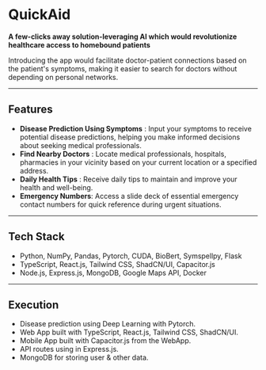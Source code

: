 # QuickAid

**A few-clicks away solution-leveraging AI which would revolutionize healthcare access to homebound patients**<br>

Introducing the app would facilitate doctor-patient connections based on the patient's symptoms, making it easier to search for doctors without depending on personal networks.

---

## Features

- **Disease Prediction Using Symptoms** : Input your symptoms to receive potential disease predictions, helping you make informed decisions about seeking medical professionals.
- **Find Nearby Doctors** : Locate medical professionals, hospitals, pharmacies in your vicinity based on your current location or a specified address.
- **Daily Health Tips** : Receive daily tips to maintain and improve your health and well-being.
- **Emergency Numbers**: Access a slide deck of essential emergency contact numbers for quick reference during urgent situations.

---

## Tech Stack

- Python, NumPy, Pandas, Pytorch, CUDA, BioBert, Symspellpy, Flask
- TypeScript, React.js, Tailwind CSS, ShadCN/UI, Capacitor.js
- Node.js, Express.js, MongoDB, Google Maps API, Docker

---

## Execution

- Disease prediction using Deep Learning with Pytorch.
- Web App built with TypeScript, React.js, Tailwind CSS, ShadCN/UI.
- Mobile App built with Capacitor.js from the WebApp.
- API routes using in Express.js.
- MongoDB for storing user & other data.
